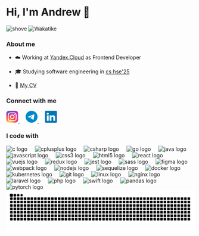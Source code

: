 <h1 align="left">Hi, I'm Andrew 👋</h1>

<div>
  <p align="left"> <img src="https://komarev.com/ghpvc/?username=shove&label=Profile%20views&color=0e75b6&style=flat" alt="shove" /> 
   <img src="https://wakatime.com/badge/user/ea76aeb9-e98d-4b24-9eb2-29cea1ad8b72.svg" alt="Wakatike" /> </p>
</div>

<h3 align="left">About me</h3>

- <div>
  ☁️ Working at <a href="https://yandex.cloud" target="_blank">Yandex.Cloud</a> as Frontend Developer
</div>


- <div>
  🎓 Studying software engineering in <a href="https://cs.hse.ru" target="_blank">cs hse'25</a>
</div>

- <div>
  📄 <a href="https://shbov.ru" target="_blank">My CV</a>
</div>

<h3 align="left">Connect with me</h3>
<div align="left">
    <a href="https://instagram.com/shbovv" target="_blank">
        <img src="https://raw.githubusercontent.com/CLorant/readme-social-icons/refs/heads/main/small/filled/instagram.svg" width="32" height="32" alt="instagram logo"  />
    </a>
  <img width="12" />
    <a href="https://t.me/shbov" target="_blank">
        <img src="https://raw.githubusercontent.com/CLorant/readme-social-icons/refs/heads/main/small/colored/telegram.svg" width="32" height="32" alt="telegram logo"  />
    </a>
  <img width="12" />
    <a href="https://www.linkedin.com/in/shbov" target="_blank">
        <img src="https://raw.githubusercontent.com/CLorant/readme-social-icons/refs/heads/main/small/colored/linkedin.svg" width="32" height="32" alt="gmail logo"  />
    </a>
</div>


<h3 align="left">I code with</h3>
<div align="left">
    <img src="https://cdn.jsdelivr.net/gh/devicons/devicon/icons/c/c-original.svg" height="40" alt="c logo"  />
    <img width="12" />
    <img src="https://cdn.jsdelivr.net/gh/devicons/devicon/icons/cplusplus/cplusplus-original.svg" height="40" alt="cplusplus logo"  />
    <img width="12" />
    <img src="https://cdn.jsdelivr.net/gh/devicons/devicon/icons/csharp/csharp-original.svg" height="40" alt="csharp logo"  />
    <img width="12" />
    <img src="https://cdn.jsdelivr.net/gh/devicons/devicon/icons/go/go-original.svg" height="40" alt="go logo"  />
    <img width="12" />
    <img src="https://cdn.jsdelivr.net/gh/devicons/devicon/icons/java/java-original.svg" height="40" alt="java logo"  />
    <img width="12" />
    <img src="https://cdn.jsdelivr.net/gh/devicons/devicon/icons/javascript/javascript-original.svg" height="40" alt="javascript logo"  />
    <img width="12" />
    <img src="https://cdn.jsdelivr.net/gh/devicons/devicon/icons/css3/css3-original.svg" height="40" alt="css3 logo"  />
    <img width="12" />
    <img src="https://cdn.jsdelivr.net/gh/devicons/devicon/icons/html5/html5-original.svg" height="40" alt="html5 logo"  />
    <img width="12" />
    <img src="https://cdn.jsdelivr.net/gh/devicons/devicon/icons/react/react-original.svg" height="40" alt="react logo"  />
    <img width="12" />
    <img src="https://cdn.jsdelivr.net/gh/devicons/devicon/icons/vuejs/vuejs-original.svg" height="40" alt="vuejs logo"  />
    <img width="12" />
    <img src="https://cdn.jsdelivr.net/gh/devicons/devicon/icons/redux/redux-original.svg" height="40" alt="redux logo"  />
    <img width="12" />
    <img src="https://cdn.jsdelivr.net/gh/devicons/devicon/icons/jest/jest-plain.svg" height="40" alt="jest logo"  />
    <img width="12" />
    <img src="https://cdn.jsdelivr.net/gh/devicons/devicon/icons/sass/sass-original.svg" height="40" alt="sass logo"  />
    <img width="12" />
    <img src="https://cdn.jsdelivr.net/gh/devicons/devicon/icons/figma/figma-original.svg" height="40" alt="figma logo"  />
    <img width="12" />
    <img src="https://cdn.jsdelivr.net/gh/devicons/devicon/icons/webpack/webpack-original.svg" height="40" alt="webpack logo"  />
    <img width="12" />
    <img src="https://cdn.jsdelivr.net/gh/devicons/devicon/icons/nodejs/nodejs-original.svg" height="40" alt="nodejs logo"  />
    <img width="12" />
    <img src="https://cdn.jsdelivr.net/gh/devicons/devicon/icons/sequelize/sequelize-original.svg" height="40" alt="sequelize logo"  />
    <img width="12" />
    <img src="https://cdn.jsdelivr.net/gh/devicons/devicon/icons/docker/docker-original.svg" height="40" alt="docker logo"  />
    <img width="12" />
    <img src="https://cdn.jsdelivr.net/gh/devicons/devicon/icons/kubernetes/kubernetes-plain.svg" height="40" alt="kubernetes logo"  />
    <img width="12" />
    <img src="https://cdn.jsdelivr.net/gh/devicons/devicon/icons/git/git-original.svg" height="40" alt="git logo"  />
    <img width="12" />
    <img src="https://cdn.jsdelivr.net/gh/devicons/devicon/icons/linux/linux-original.svg" height="40" alt="linux logo"  />
    <img width="12" />
    <img src="https://cdn.jsdelivr.net/gh/devicons/devicon/icons/nginx/nginx-original.svg" height="40" alt="nginx logo"  />
    <img width="12" />
    <img src="https://cdn.jsdelivr.net/gh/devicons/devicon/icons/laravel/laravel-original.svg" height="40" alt="laravel logo"  />
    <img width="12" />
    <img src="https://cdn.jsdelivr.net/gh/devicons/devicon/icons/php/php-original.svg" height="40" alt="php logo"  />
    <img width="12" />
    <img src="https://cdn.jsdelivr.net/gh/devicons/devicon/icons/swift/swift-original.svg" height="40" alt="swift logo"  />
    <img width="12" />
    <img src="https://cdn.jsdelivr.net/gh/devicons/devicon/icons/pandas/pandas-original.svg" height="40" alt="pandas logo"  />
    <img width="12" />
    <img src="https://cdn.jsdelivr.net/gh/devicons/devicon/icons/pytorch/pytorch-original.svg" height="40" alt="pytorch logo"  />
</div>

<img src="https://raw.githubusercontent.com/shbov/shbov/output/snake.svg" alt="Snake animation" />


